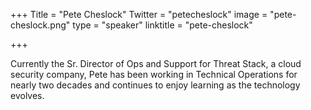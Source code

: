 +++
Title = "Pete Cheslock"
Twitter = "petecheslock"
image = "pete-cheslock.png"
type = "speaker"
linktitle = "pete-cheslock"

+++

Currently the Sr. Director of Ops and Support for Threat Stack, a cloud security company, Pete has been working in Technical Operations for nearly two decades and continues to enjoy learning as the technology evolves.
